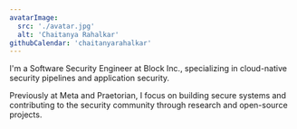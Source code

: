 ```yaml
---
avatarImage:
  src: './avatar.jpg'
  alt: 'Chaitanya Rahalkar'
githubCalendar: 'chaitanyarahalkar'
---
```


I'm a Software Security Engineer at Block Inc., specializing in cloud-native security pipelines and application security. 

Previously at Meta and Praetorian, I focus on building secure systems and contributing to the security community through research and open-source projects.
